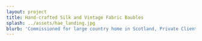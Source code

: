 ```yaml
---
layout: project
title: Hand-crafted Silk and Vintage Fabric Baubles
splash: ../assets/hae_landing.jpg
blurb: 'Commissioned for large country home in Scotland, Private Client.'
---
```



